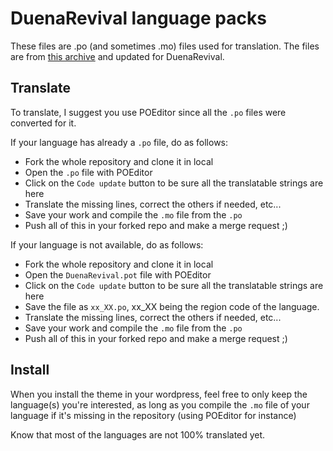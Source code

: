 # DuenaRevival language packs
These files are .po (and sometimes .mo) files used for translation.
The files are from [this archive](https://translate.wordpress.org/projects/wp-themes/duena) and updated for DuenaRevival.

## Translate
To translate, I suggest you use POEditor since all the `.po` files were converted for it.

If your language has already a `.po` file, do as follows:
- Fork the whole repository and clone it in local
- Open the `.po` file with POEditor
- Click on the `Code update` button to be sure all the translatable strings are here
- Translate the missing lines, correct the others if needed, etc...
- Save your work and compile the `.mo` file from the `.po`
- Push all of this in your forked repo and make a merge request ;)

If your language is not available, do as follows:
- Fork the whole repository and clone it in local
- Open the `DuenaRevival.pot` file with POEditor
- Click on the `Code update` button to be sure all the translatable strings are here
- Save the file as `xx_XX.po`, xx_XX being the region code of the language.
- Translate the missing lines, correct the others if needed, etc...
- Save your work and compile the `.mo` file from the `.po`
- Push all of this in your forked repo and make a merge request ;)

## Install
When you install the theme in your wordpress, feel free to only keep the language(s) you're interested, as long as you compile the `.mo` file of your language if it's missing in the repository (using POEditor for instance)

Know that most of the languages are not 100% translated yet.
